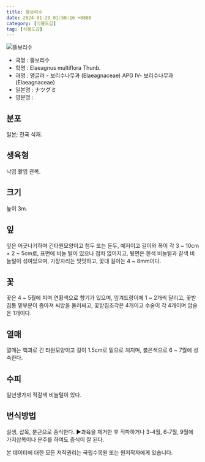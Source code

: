 ```yaml
---
title: 뜰보리수
date: 2024-01-29 01:50:16 +0800
category: [식물도감]
tag: [식물도감]
---
```




![뜰보리수](/fileUpload/plants/basic/Elaeagnaceae/Elaeagnus/11408/1_th2.JPG)
- 국명 : 뜰보리수
- 학명 : Elaeagnus multiflora Thunb.
- 과명 : 앵글러 - 보리수나무과 (Elaeagnaceae) APG Ⅳ- 보리수나무과 (Elaeagnaceae)
- 일본명 : ナツグミ
- 영문명 : 


## 분포
일본; 전국 식재.
## 생육형
낙엽 활엽 관목. 
## 크기
높이 3m. 
## 잎
잎은 어긋나기하며 긴타원모양이고 첨두 또는 둔두, 예저이고 길이와 폭이 각  3 ~ 10cm × 2 ~ 5cm로, 표면에 비늘 털이 있으나 점차 없어지고, 뒷면은 흰색 비늘털과 갈색 비늘털이 섞여있으며, 가장자리는 밋밋하고, 꽃대 길이는 4 ~ 8mm이다. 
## 꽃
꽃은 4 ~ 5월에 피며 연황색으로 향기가 있으며, 잎겨드랑이에 1 ~ 2개씩 달리고, 꽃받침통 밑부분이 좁아져 씨방을 둘러싸고, 꽃받침조각은 4개이고 수술이 각 4개이며 암술은 1개이다.

## 열매
열매는 핵과로 긴 타원모양이고 길이 1.5cm로 밑으로 처지며, 붉은색으로 6 ~ 7월에 성숙한다.
## 수피
일년생가지 적갈색 비늘털이 있다. 
## 번식방법
실생, 삽목, 분근으로 증식한다.▶과육을 제거한 후 직파하거나 3-4월, 6-7월, 9월에 가지삽목이나 분주를 하여도 증식이 잘 된다.






본 데이터에 대한 모든 저작권리는 국립수목원 또는 원저작자에게 있습니다.
